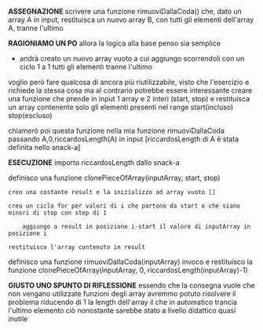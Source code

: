 **ASSEGNAZIONE**
scrivere una funzione rimuoviDallaCoda() che, dato un array A in input, restituisca un nuovo array B, con tutti gli elementi dell'array A, tranne l'ultimo


**RAGIONIAMO UN PO**
allora la logica alla base penso sia semplice 
- andrà creato un nuovo array vuoto a cui aggiungo scorrendoli con un ciclo 1 a 1 tutti gli elementi tranne l'ultimo

voglio però fare qualcosa di ancora più riutilizzabile, visto che l'esercizio e richiede la stessa cosa ma al contrario potrebbe essere interessante creare una funzione che prende in input 1 array e 2 interi (start, stop) e restituisca un array contenente solo gli elementi presenti nel range start(incluso) stop(escluso)

chiamerò poi questa funzione nella mia funzione rimuoviDallaCoda passando A,0,riccardosLength(A) in input
[riccardosLength di A è stata definita nello snack-a]

**ESECUZIONE**
importo riccardosLength dallo snack-a

definisco una funzione clonePieceOfArray(inputArray, start, stop)

    creo una costante result e la inizializzo ad array vuoto []

    creo un ciclo for per valori di i che partono da start e che siano minori di stop con step di 1

        aggiungo a result in posizione i-start il valore di inputArray in posizione i
    
    restituisco l'array contenuto in result

definisco una funzione rimuoviDallaCoda(inputArray)
    invoco e restituisco la funzione clonePieceOfArray(inputArray, 0, riccardosLength(inputArray)-1)


**GIUSTO UNO SPUNTO DI RIFLESSIONE**
essendo che la consegna vuole che non vengano utilizzate funzioni degli array
avremmo potuto risolvere il problema riducendo di 1 la length dell'array il che in automatico trancia l'ultimo elemento 
ciò nonostante sarebbe stato a livello didattico quasi inutile 